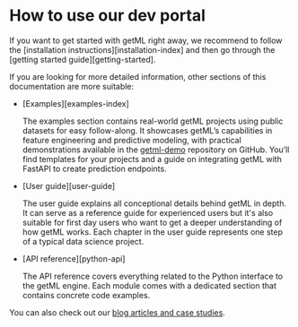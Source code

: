 # How to use our dev portal

If you want to get started with getML right away, we recommend to follow the
[installation instructions][installation-index] and then go through the
[getting started guide][getting-started]. 

If you are looking for more detailed information, other sections of this
documentation are more suitable:

- [Examples][examples-index]
  
    The examples section contains real-world getML projects using public datasets for easy follow-along. It showcases getML’s capabilities in feature engineering and predictive modeling, with practical demonstrations available in the [getml-demo](https://github.com/getml/getml-demo) repository on GitHub. You’ll find templates for your projects and a guide on integrating getML with FastAPI to create prediction endpoints.


- [User guide][user-guide]

    The user guide explains all conceptional details behind getML in
    depth. It can serve as a reference guide for experienced users but it's also
    suitable for first day users who want to get a deeper understanding
    of how getML works. Each chapter in the
    user guide represents one step of a typical data science project.

- [API reference][python-api]

    The API reference covers everything related to the Python
    interface to the getML engine. Each module comes with a dedicated
    section that contains concrete code examples.


You can also check out our [blog articles and case studies](https://www.getml.com/blog). 
